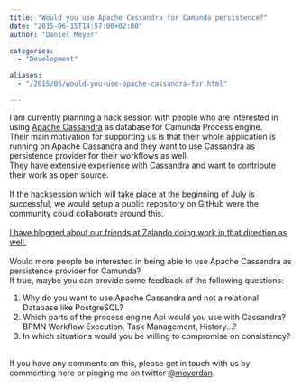 ```yaml
---
title: "Would you use Apache Cassandra for Camunda persistence?"
date: "2015-06-15T14:57:00+02:00"
author: "Daniel Meyer"

categories:
  - "Development"

aliases:
  - "/2015/06/would-you-use-apache-cassandra-for.html"

---
```


I am currently planning a hack session with people who are interested in using <a href="http://cassandra.apache.org/">Apache Cassandra</a> as database for Camunda Process engine.<br />
Their main motivation for supporting us is that their whole application is running on Apache Cassandra and they want to use Cassandra as persistence provider for their workflows as well.<br />
They have extensive experience with Cassandra and want to contribute their work as open source.<br />
<br />
If the hacksession which will take place at the beginning of July is successful, we would setup a public repository on GitHub were the community could collaborate around this.<br />
<br />
<a href="https://tech.zalando.com/blog/camunda-meets-cassandra-at-zalando/">I have blogged about our friends at Zalando doing work in that direction as well.</a><br />
<br />
Would more people be interested in being able to use Apache Cassandra as persistence provider for Camunda?<br />
If true, maybe you can provide some feedback of the following questions:<br />
<ol><li>Why do you want to use Apache Cassandra and not a relational Database like PostgreSQL?</li>
<li>Which parts of the process engine Api would you use with Cassandra? BPMN Workflow Execution, Task Management, History...?</li>
<li>In which situations would you be willing to compromise on consistency?</li>
</ol><br />
If you have any comments on this, please get in touch with us by commenting here or pinging me on twitter <a href="https://twitter.com/meyerdan">@meyerdan</a>.<br />
<br />
